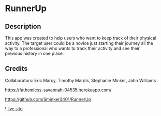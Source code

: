 # RunnerUp

## Description
This app was created to help users who want to keep track of their physical activity. The target user could be a novice just starting their journey all the way to a professional who wants to track their activity and see their previous history in one place. 

## Credits

Collaborators: Eric Marcy, Timothy Mardis, Stephanie Minker, John Williams


https://fathomless-savannah-04535.herokuapp.com/

https://github.com/Sminker0401/RunnerUp

! [live site](/Application/utils/images)